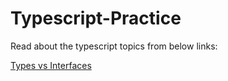 # Typescript-Practice

Read about the typescript topics from below links:

[Types vs Interfaces](https://blog.logrocket.com/types-vs-interfaces-typescript/#:~:text=type%20is%20a%20keyword%20in,Boolean)

